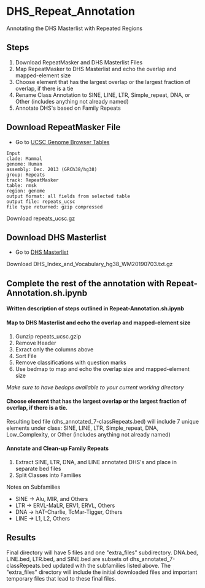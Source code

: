 # DHS_Repeat_Annotation
Annotating the DHS Masterlist with Repeated Regions

## Steps
1. Download RepeatMasker and DHS Masterlist Files
2. Map RepeatMasker to DHS Masterlist and echo the overlap and mapped-element size
3. Choose element that has the largest overlap or the largest fraction of overlap, if there is a tie
4. Rename Class Annotation to SINE, LINE, LTR, Simple_repeat, DNA, or Other (includes anything not already named)
5. Annotate DHS's based on Family Repeats


## Download RepeatMasker File
* Go to [UCSC Genome Browser Tables](http://genome.ucsc.edu/cgi-bin/hgTables)
```
Input 
clade: Mammal
genome: Human
assembly: Dec. 2013 (GRCh38/hg38)
group: Repeats
track: RepeatMasker
table: rmsk
region: genome
output format: all fields from selected table
output file: repeats_ucsc
file type returned: gzip compressed

```

Download repeats_ucsc.gz

## Download DHS Masterlist
* Go to [DHS Masterlist](https://zenodo.org/record/3542126#.XffhGZNKgWp)

Download DHS_Index_and_Vocabulary_hg38_WM20190703.txt.gz

## Complete the rest of the annotation with Repeat-Annotation.sh.ipynb 


#### Written description of steps outlined in Repeat-Annotation.sh.ipynb
#### Map to DHS Masterlist and echo the overlap and mapped-element size

1. Gunzip repeats_ucsc.gzip
2. Remove Header
3. Exract only the columns above
4. Sort File
5. Remove classifications with question marks
6. Use bedmap to map and echo the overlap size and mapped-element size

*Make sure to have bedops available to your current working directory*

#### Choose element that has the largest overlap or the largest fraction of overlap, if there is a tie.

Resulting bed file (dhs_annotated_7-classRepeats.bed) will include 7 unique elements under class: SINE, LINE, LTR, Simple_repeat, DNA, Low_Complexity, or Other (includes anything not already named)

#### Annotate and Clean-up Family Repeats

1. Extract SINE, LTR, DNA, and LINE annotated DHS's and place in separate bed files
2. Split Classes into Families

Notes on Subfamilies

* SINE -> Alu, MIR, and Others
* LTR -> ERVL-MaLR, ERV1, ERVL, Others
* DNA -> hAT-Charlie, TcMar-Tigger, Others
* LINE -> L1, L2, Others

## Results

Final directory will have 5 files and one "extra_files" subdirectory. DNA.bed, LINE.bed, LTR.bed, and SINE.bed are subsets of dhs_annotated_7-classRepeats.bed updated with the subfamilies listed above. The "extra_files" directory will include the initial downloaded files and important temporary files that lead to these final files. 

